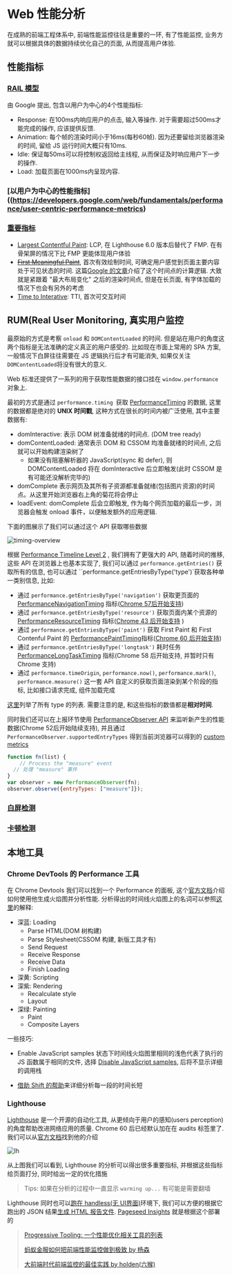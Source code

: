 # Web 性能分析

在成熟的前端工程体系中, 前端性能监控往往是重要的一环, 有了性能监控, 业务方就可以根据具体的数据持续优化自己的页面, 从而提高用户体验.

## 性能指标

### [RAIL 模型](https://developers.google.com/web/fundamentals/performance/rail?hl=zh-cn#%E4%BB%A5%E7%94%A8%E6%88%B7%E4%B8%BA%E4%B8%AD%E5%BF%83)

由 Google 提出, 包含以用户为中心的4个性能指标: 

* Response: 在100ms内响应用户的点击, 输入等操作. 对于需要超过500ms才能完成的操作, 应该提供反馈.
* Animation: 每个帧的渲染时间小于16ms(每秒60帧). 因为还要留给浏览器渲染的时间, 留给 JS 运行时间大概只有10ms.
* Idle: 保证每50ms可以将控制权返回给主线程,  从而保证及时响应用户下一步的操作.
* Load: 加载页面在1000ms内呈现内容.

### [以用户为中心的性能指标]((https://developers.google.com/web/fundamentals/performance/user-centric-performance-metrics)

### [重要指标](https://web.dev/metrics/)

* [Largest Contentful Paint](https://web.dev/lcp/):  LCP, 在 Lighthouse 6.0 版本后替代了 FMP. 在有骨架屏的情况下比 FMP 更能体现用户体验
* [~~First Meaningful Paint~~](https://web.dev/first-meaningful-paint/), 首次有效绘制时间, 可确定用户感觉到页面主要内容处于可见状态的时间. 这篇[Google 的文章](https://docs.google.com/document/d/1BR94tJdZLsin5poeet0XoTW60M0SjvOJQttKT-JK8HI/view?hl=zh-cn)介绍了这个时间点的计算逻辑. 大致就是紧跟着 "最大布局变化" 之后的渲染时间点, 但是在长页面, 有字体加载的情况下也会有另外的考虑
* [Time to Interative](https://web.dev/interactive/): TTI, 首次可交互时间

## RUM(Real User Monitoring, 真实用户监控

最原始的方式是考察 `onload` 和 `DOMContentLoaded` 的时间. 但是站在用户的角度这两个指标是无法准确的定义真正的用户感受的. 比如现在市面上常用的 SPA 方案, 一般情况下白屏往往需要在 JS 逻辑执行后才有可能消失, 如果仅关注`DOMContentLoaded`将没有很大的意义.

Web 标准还提供了一系列的用于获取性能数据的接口挂在 `window.performance` 对象上.

最初的方式是通过 `performance.timing `获取 [PerformanceTiming](https://developer.mozilla.org/zh-CN/docs/Web/API/PerformanceTiming) 的数据, 这里的数据都是绝对的 **UNIX 时间戳**, 这种方式在很长的时间内被广泛使用, 其中主要数据有:

* domInteractive:  表示 DOM 树准备就绪的时间点. (DOM tree ready)
* domContentLoaded: 通常表示 DOM 和 CSSOM 均准备就绪的时间点, 之后就可以开始构建渲染树了
  * 如果没有阻塞解析器的 JavaScript(sync 和 defer), 则 DOMContentLoaded 将在 domInteractive 后立即触发(此时 CSSOM 是有可能还没解析完毕的)
* domComplete 表示网页及其所有子资源都准备就绪(包括图片资源)的时间点。从这里开始浏览器右上角的菊花将会停止
* loadEvent: domComplete 后会立即触发, 作为每个网页加载的最后一步，浏览器会触发 onload 事件，以便触发额外的应用逻辑.

下面的图展示了我们可以通过这个 API 获取哪些数据

![timing-overview](https://www.w3.org/TR/navigation-timing/timing-overview.png)

根据 [Performance Timeline Level 2](https://developer.mozilla.org/en-US/docs/Web/API/Performance_Timeline) , 我们拥有了更强大的 API, 随着时间的推移, 这些 API 在浏览器上也基本实现了, 我们可以通过 `performance.getEntries()` 获取所有的信息, 也可以通过  ``performance.getEntriesByType('type')`获取各种单一类别信息, 比如: 

* 通过 `performance.getEntriesByType('navigation')` 获取更页面的 [PerformanceNavigationTiming](https://developer.mozilla.org/docs/Web/API/PerformanceNavigationTiming) 指标([Chrome 57后开始支持](https://caniuse.com/#feat=mdn-api_performancenavigationtiming))
* 通过 `performance.getEntriesByType('resource')` 获取页面内某个资源的 [PerformanceResourceTiming](https://developer.mozilla.org/zh-CN/docs/Web/API/PerformanceResourceTiming) 指标([Chrome 43 后开始支持](https://caniuse.com/#search=PerformanceResourceTiming) )
* 通过 `performance.getEntriesByType('paint')` 获取 First Paint 和 First Contenful Paint 的 [PerformancePaintTiming](https://developer.mozilla.org/zh-CN/docs/Web/API/PerformancePaintTiming)指标([Chrome 60 后开始支持](https://caniuse.com/#search=PerformancePaintTiming))
* 通过 `performance.getEntriesByType('longtask')` 耗时任务 [PerformanceLongTaskTiming](https://developer.mozilla.org/en-US/docs/Web/API/PerformanceLongTaskTiming) 指标(Chrome 58 后开始支持, 并暂时只有 Chrome 支持)
* 通过 `performance.timeOrigin`, `performance.now()`, `performance.mark()`, `performance.measure()` 这一套 API 自定义的获取页面渲染到某个阶段的指标, 比如接口请求完成, 组件加载完成

[这里](https://developer.mozilla.org/en-US/docs/Web/API/PerformanceEntry/entryType)列举了所有 type 的列表. 需要注意的是, 和这些指标的数值都是**相对时间**.

同时我们还可以在上报环节使用 [PerformanceObserver API](https://developer.mozilla.org/en-US/docs/Web/API/PerformanceObserver) 来监听新产生的性能数据(Chrome 52后开始陆续支持), 并且通过 `PerformanceObserver.supportedEntryTypes` 得到当前浏览器可以得到的 [custom metrics](https://web.dev/custom-metrics/)

```javascript
function fn(list) { 
	// Process the "measure" event
  // 处理 "measure" 事件 
} 
var observer = new PerformanceObserver(fn); 
observer.observe({entryTypes: ["measure"]});
```

### [白屏检测](2020-05-21-white-screen.md)

### [卡顿检测](https://zhuanlan.zhihu.com/p/39292837)

## 本地工具

### Chrome DevTools 的 Performance 工具

在 Chrome Devtools 我们可以找到一个 Performance 的面板, 这个[官方文档](https://developers.google.com/web/tools/chrome-devtools/evaluate-performance/?hl=zh-cn)介绍如何使用他生成火焰图并分析性能. 分析得出的时间线火焰图上的名词可以参照[这里](https://developers.google.com/web/tools/chrome-devtools/evaluate-performance/performance-reference?hl=zh-cn)的解释: 

* 深蓝: Loading
  * Parse HTML(DOM 树构建)
  * Parse Stylesheet(CSSOM 构建, 新版工具才有)
  * Send Request
  * Receive Response
  * Receive Data
  * Finish Loading
* 深黄: Scripting
* 深紫: Rendering
  * Recalculate style
  * Layout
* 深绿: Painting
  * Paint
  * Composite Layers

一些技巧: 

* Enable JavaScript samples 状态下时间线火焰图里相同的浅色代表了执行的 JS 函数属于相同的文件, 选择 [Disable JavaScript samples](https://developers.google.com/web/tools/chrome-devtools/evaluate-performance/reference#disable-js-samples), 后将不显示详细的调用栈

* [借助 Shift 的帮助](https://developers.google.com/web/tools/chrome-devtools/evaluate-performance/reference#select)来详细分析每一段的时间长短

### Lighthouse

[Lighthouse](https://developers.google.com/web/tools/lighthouse/?hl=zh-cn) 是一个开源的自动化工具, 从更倾向于用户的感知(users perception)的角度帮助改进网络应用的质量. Chrome 60 后已经默认加在在 audits 标签里了. 我们可以从[官方文档](https://web.dev/learn/#lighthouse)找到他的介绍

![lh](https://developers.google.com/web/tools/lighthouse/images/report.png?hl=zh-cn)

从上图我们可以看到, Lighthouse 的分析可以得出很多重要指标, 并根据这些指标给页面打分, 同时给出一定的优化措施

> Tips: 如果在分析的过程中一直显示 `warming up...` 有可能是需要翻墙 

Lighthouse 同时也可以[跑在 handless(无 UI界面)](https://github.com/GoogleChrome/lighthouse/blob/master/docs/headless-chrome.md)环境下, 我们可以方便的根据它跑出的 JSON 结果[生成 HTML 报告文件](https://github.com/GoogleChrome/lighthouse/blob/master/docs/hacking-tips.md#iterating-on-the-report). [Pageseed Insights](https://developers.google.com/speed/pagespeed/insights/) 就是根据这个部署的

> [Progressive Tooling: 一个性能优化相关工具的列表](https://progressivetooling.com/)
>
> [蚂蚁金服如何把前端性能监控做到极致 by 杨森](https://www.infoq.cn/article/Dxa8aM44oz*Lukk5Ufhy)
>
> [大前端时代前端监控的最佳实践 by holden(六猴)](https://zhuanlan.zhihu.com/p/38368337)
